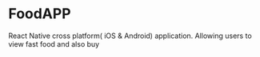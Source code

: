 # FoodAPP
React Native cross platform( iOS &amp; Android) application. Allowing users to view fast food and also buy
